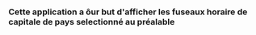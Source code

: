 ### Cette application a ôur but d'afficher les fuseaux horaire de capitale de pays selectionné au préalable
